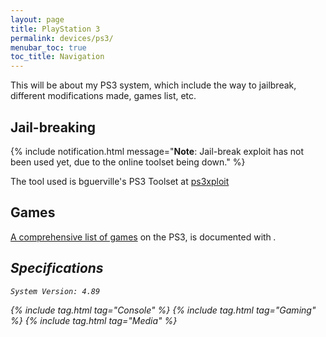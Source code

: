 ```yaml
---
layout: page
title: PlayStation 3
permalink: devices/ps3/
menubar_toc: true
toc_title: Navigation
---
```


This will be about my PS3 system, which include the way to jailbreak, different modifications made, games list, etc.

## Jail-breaking

{% include notification.html 
message="**Note**: Jail-break exploit has not been used yet, due to the online toolset being down."  %}

The tool used is bguerville's PS3 Toolset at [ps3xploit](https://ps3xploit.me/)

## Games

[A comprehensive list of games](../../list/games/) on the PS3, is documented with <i class="fab fa-playstation">.

## Specifications

    System Version: 4.89

{% include tag.html tag="Console" %}
{% include tag.html tag="Gaming" %}
{% include tag.html tag="Media" %}
